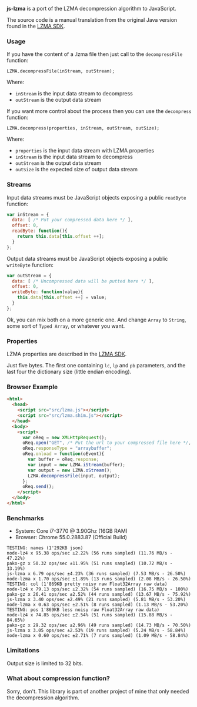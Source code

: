 **js-lzma** is a port of the LZMA decompression algorithm to JavaScript.

The source code is a manual translation from the original Java version found in the [LZMA SDK](http://www.7-zip.org/sdk.html).

### Usage ###

If you have the content of a .lzma file then just call to the `decompressFile` function:

```
LZMA.decompressFile(inStream, outStream);
```

Where:
 * `inStream` is the input data stream to decompress
 * `outStream` is the output data stream


If you want more control about the process then you can use the `decompress` function:

```
LZMA.decompress(properties, inStream, outStream, outSize);
```

Where:

 * `properties` is the input data stream with LZMA properties
 * `inStream` is the input data stream to decompress
 * `outStream` is the output data stream
 * `outSize` is the expected size of output data stream

### Streams ###

Input data streams must be JavaScript objects exposing a public `readByte` function:

```js
var inStream = {
  data: [ /* Put your compressed data here */ ],
  offset: 0,
  readByte: function(){
    return this.data[this.offset ++];
  }
};
```

Output data streams must be JavaScript objects exposing a public `writeByte` function:

```js
var outStream = {
  data: [ /* Uncompressed data will be putted here */ ],
  offset: 0,
  writeByte: function(value){
    this.data[this.offset ++] = value;
  }
};
```

Ok, you can mix both on a more generic one. And change `Array` to `String`, some sort of `Typed Array`, or whatever you want.

### Properties ###

LZMA properties are described in the [LZMA SDK](http://www.7-zip.org/sdk.html).

Just five bytes. The first one containing `lc`, `lp` and `pb` parameters, and the last four the dictionary size (little endian encoding).

### Browser Example ###

```html
<html>
  <head>
    <script src="src/lzma.js"></script>
    <script src="src/lzma.shim.js"></script>
  </head>
  <body>
    <script>
      var oReq = new XMLHttpRequest();
      oReq.open("GET", /* Put the url to your compressed file here */, true);
      oReq.responseType = "arraybuffer";
      oReq.onload = function(oEvent){
        var buffer = oReq.response;
        var input = new LZMA.iStream(buffer);
        var output = new LZMA.oStream();
        LZMA.decompressFile(input, output);
      };
      oReq.send();
    </script>
  </body>
</html>
```

### Benchmarks ###

- System: Core i7-3770 @ 3.90Ghz (16GB RAM)
- Browser: Chrome 55.0.2883.87 (Official Build)

```
TESTING: names (1'292KB json)
node-lz4 x 95.38 ops/sec ±2.22% (56 runs sampled) (11.76 MB/s - 47.22%)
pako-gz x 50.32 ops/sec ±11.95% (51 runs sampled) (10.72 MB/s - 33.19%)
js-lzma x 6.79 ops/sec ±4.23% (36 runs sampled) (7.53 MB/s - 26.50%)
node-lzma x 1.70 ops/sec ±1.89% (13 runs sampled) (2.08 MB/s - 26.50%)
TESTING: col (1'869KB pretty noisy raw Float32Array raw data)
node-lz4 x 79.13 ops/sec ±2.32% (54 runs sampled) (16.75 MB/s - 100%)
pako-gz x 26.41 ops/sec ±2.52% (44 runs sampled) (13.67 MB/s - 75.92%)
js-lzma x 3.40 ops/sec ±2.49% (21 runs sampled) (5.81 MB/s - 53.20%)
node-lzma x 0.63 ops/sec ±2.51% (8 runs sampled) (1.13 MB/s - 53.20%)
TESTING: pos 1'869KB less noisy raw Float32Array raw data)
node-lz4 x 74.85 ops/sec ±2.54% (51 runs sampled) (15.88 MB/s - 84.65%)
pako-gz x 29.32 ops/sec ±2.96% (49 runs sampled) (14.73 MB/s - 70.50%)
js-lzma x 3.05 ops/sec ±2.53% (19 runs sampled) (5.24 MB/s - 58.84%)
node-lzma x 0.60 ops/sec ±2.71% (7 runs sampled) (1.09 MB/s - 58.84%)
```

### Limitations ###

Output size is limited to 32 bits.

### What about compression function? ###

Sorry, don't. This library is part of another project of mine that only needed the decompression algorithm.